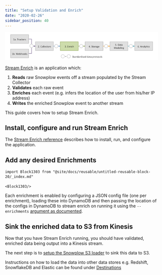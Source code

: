 ```yaml
---
title: "Setup Validation and Enrich"
date: "2020-02-26"
sidebar_position: 40
---
```


![](images/snowplow-aws-pipeline-enrich.png)

[Stream Enrich](https://github.com/snowplow/enrich) is an application which:

1. **Reads** raw Snowplow events off a stream populated by the Stream Collector
2. **Validates** each raw event
3. **Enriches** each event (e.g. infers the location of the user from his/her IP address)
4. **Writes** the enriched Snowplow event to another stream

This guide covers how to setup Stream Enrich.

## Install, configure and run Stream Enrich

The [Stream Enrich reference](/docs/pipeline-components-and-applications/enrichment-components/stream-enrich/) describes how to install, run, and configure the application.

## Add any desired Enrichments

```mdx-code-block
import Block1303 from "@site/docs/reusable/untitled-reusable-block-20/_index.md"

<Block1303/>
```

Each enrichment is enabled by configuring a JSON config file (one per enrichment), loading these into DynamoDB and then passing the location of the configs in DynamoDB to stream enrich on running it using the `--enrichments` [argument as documented](/docs/pipeline-components-and-applications/enrichment-components/stream-enrich/run-stream-enrich/).

## Sink the enriched data to S3 from Kinesis

Now that you have Stream Enrich running, you should have validated, enriched data being output into a Kinesis stream.

The next step is to [setup the Snowplow S3 loader](/docs/getting-started-on-snowplow-open-source/setup-snowplow-on-aws/setup-destinations/load-data-to-s3/) to sink this data to S3.

Instructions on how to load the data into other data stores e.g. Redshift, SnowflakeDB and Elastic can be found under [Destinations](/docs/getting-started-on-snowplow-open-source/setup-snowplow-on-aws/setup-destinations/)
